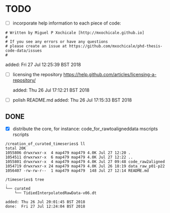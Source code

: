 






# TODO

* [ ] incorporate help information to each piece of code:
```
# Written by Miguel P Xochicale [http://mxochicale.github.io]
#
# If you see any errors or have any questions
# please create an issue at https://github.com/mxochicale/phd-thesis-code-data/issues
#
```
added: Fri 27 Jul 12:25:39 BST 2018




* [ ] licensing the repository
	https://help.github.com/articles/licensing-a-repository/

	added: Thu 26 Jul 17:12:21 BST 2018




* [ ] polish README.md
	added: Thu 26 Jul 17:15:33 BST 2018





## DONE



* [x] distribute the core, for instance:
	code_for_rawtoaligneddata
		mscripts
		rscripts

```
/creation_of_curated_timeseries$ ll
total 20K
1055806 drwxrwxr-x  4 map479 map479 4.0K Jul 27 12:20 .
1054511 drwxrwxr-x  6 map479 map479 4.0K Jul 27 12:22 ..
1055801 drwxrwxr-x  4 map479 map479 4.0K Jul 27 09:48 code_raw2aligned
1054719 drwxrwxr-x 24 map479 map479 4.0K Jul 26 18:19 data_raw_p01-p22
1056407 -rw-rw-r--  1 map479 map479  148 Jul 27 12:14 README.md
```

```
/timeseries$ tree
.
└── curated
    └── TidiedInterpolatedRawData-v06.dt
```
	added: Thu 26 Jul 20:01:45 BST 2018
	done:  Fri 27 Jul 12:24:04 BST 2018





